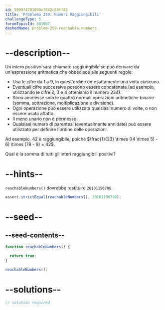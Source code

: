 ```yaml
---
id: 5900f4701000cf542c50ff82
title: 'Problema 259: Numeri Raggiungibili'
challengeType: 5
forumTopicId: 301907
dashedName: problem-259-reachable-numbers
---
```


# --description--

Un intero positivo sarà chiamato raggiungibile se può derivare da un'espressione aritmetica che obbedisce alle seguenti regole:

- Usa le cifre da 1 a 9, in quest'ordine ed esattamente una volta ciascuna.
- Eventuali cifre successive possono essere concatenate (ad esempio, utilizzando le cifre 2, 3 e 4 otteniamo il numero 234).
- Sono ammesse solo le quattro normali operazioni aritmetiche binarie (somma, sottrazione, moltiplicazione e divisione).
- Ogni operazione può essere utilizzata qualsiasi numero di volte, o non essere usata affatto.
- Il meno unario non è permesso.
- Qualsiasi numero di parentesi (eventualmente annidate) può essere utilizzato per definire l'ordine delle operazioni.

Ad esempio, 42 è raggiungibile, poiché $\frac{1}{23} \times ((4 \times 5) - 6) \times (78 - 9) = 42$.

Qual è la somma di tutti gli interi raggiungibili positivi?

# --hints--

`reachableNumbers()` dovrebbe restituire `20101196798`.

```js
assert.strictEqual(reachableNumbers(), 20101196798);
```

# --seed--

## --seed-contents--

```js
function reachableNumbers() {

  return true;
}

reachableNumbers();
```

# --solutions--

```js
// solution required
```
